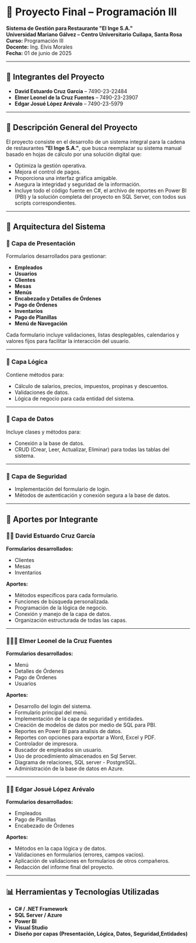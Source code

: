 
# 📘 Proyecto Final – Programación III  
**Sistema de Gestión para Restaurante "El Inge S.A."**  
**Universidad Mariano Gálvez – Centro Universitario Cuilapa, Santa Rosa**  
**Curso:** Programación III  
**Docente:** Ing. Elvis Morales  
**Fecha:** 01 de junio de 2025  

---

## 👥 Integrantes del Proyecto

- **David Estuardo Cruz García** – 7490-23-22484  
- **Elmer Leonel de la Cruz Fuentes** – 7490-23-23907  
- **Edgar Josué López Arévalo** – 7490-23-5979  

---

## 🧾 Descripción General del Proyecto

El proyecto consiste en el desarrollo de un sistema integral para la cadena de restaurantes **"El Inge S.A."**, que busca reemplazar su sistema manual basado en hojas de cálculo por una solución digital que:

- Optimiza la gestión operativa.
- Mejora el control de pagos.
- Proporciona una interfaz gráfica amigable.
- Asegura la integridad y seguridad de la información.
- Incluye todo el código fuente en C#, el archivo de reportes en Power BI (PBI) y la solución completa del proyecto en SQL Server, con todos sus scripts correspondientes.

---

## 🧩 Arquitectura del Sistema

### 🔹 Capa de Presentación

Formularios desarrollados para gestionar:

- **Empleados**
- **Usuarios**
- **Clientes**
- **Mesas**
- **Menús**
- **Encabezado y Detalles de Órdenes**
- **Pago de Órdenes**
- **Inventarios**
- **Pago de Planillas**
- **Menú de Navegación**

Cada formulario incluye validaciones, listas desplegables, calendarios y valores fijos para facilitar la interacción del usuario.

---

### 🔹 Capa Lógica

Contiene métodos para:

- Cálculo de salarios, precios, impuestos, propinas y descuentos.
- Validaciones de datos.
- Lógica de negocio para cada entidad del sistema.

---

### 🔹 Capa de Datos

Incluye clases y métodos para:

- Conexión a la base de datos.
- CRUD (Crear, Leer, Actualizar, Eliminar) para todas las tablas del sistema.

---

### 🔹 Capa de Seguridad

- Implementación del formulario de login.
- Métodos de autenticación y conexión segura a la base de datos.

---

## 🧠 Aportes por Integrante

### 👨‍💻 David Estuardo Cruz García

**Formularios desarrollados:**

- Clientes
- Mesas
- Inventarios

**Aportes:**

- Métodos específicos para cada formulario.
- Funciones de búsqueda personalizada.
- Programación de la lógica de negocio.
- Conexión y manejo de la capa de datos.
- Organización estructurada de todas las capas.

---

### 👨‍💻😎 Elmer Leonel de la Cruz Fuentes

**Formularios desarrollados:**

- Menú
- Detalles de Órdenes
- Pago de Órdenes
- Usuarios

**Aportes:**

- Desarrollo del login del sistema.
- Formulario principal del menú.
- Implementación de la capa de seguridad y entidades.
- Creación de modelos de datos por medio de SQL para PBI. 
- Reportes en Power BI para analisis de datos.
- Reportes con opciones para exportar a Word, Excel y PDF.
- Controlador de impresora.
- Buscador de empleados sin usuario.
- Uso de procedimiento almacenados en Sql Server.
- Diagrama de relaciones, SQL  server - PostgreSQL. 
- Administración de la base de datos en Azure.

---

### 👨‍💻 Edgar Josué López Arévalo

**Formularios desarrollados:**

- Empleados
- Pago de Planillas
- Encabezado de Órdenes

**Aportes:**

- Métodos en la capa lógica y de datos.
- Validaciones en formularios (errores, campos vacíos).
- Aplicación de validaciones en formularios de otros compañeros.
- Redacción del informe final del proyecto.

---

## 📊 Herramientas y Tecnologías Utilizadas

- **C# / .NET Framework**
- **SQL Server / Azure**
- **Power BI**
- **Visual Studio**
- **Diseño por capas (Presentación, Lógica, Datos, Seguridad,Entidades)**

